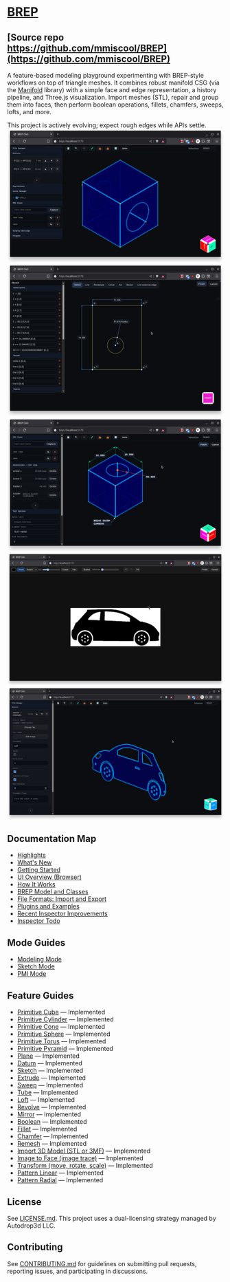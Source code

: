 # [BREP](https://github.com/mmiscool/BREP)
## [Source repo https://github.com/mmiscool/BREP](https://github.com/mmiscool/BREP)

A feature-based modeling playground experimenting with BREP-style workflows on top of triangle meshes. It combines robust manifold CSG (via the [Manifold](https://github.com/elalish/manifold/) library) with a simple face and edge representation, a history pipeline, and Three.js visualization. Import meshes (STL), repair and group them into faces, then perform boolean operations, fillets, chamfers, sweeps, lofts, and more.

This project is actively evolving; expect rough edges while APIs settle.
[![Modeling Mode](docs/MODELING.png)](docs/modes/modeling.md)
[![Sketch Mode](docs/SKETCH.png)](docs/modes/sketch.md)
[![PMI Mode](docs/PMI.png)](docs/modes/pmi.md)
[![Image to Face 2D Trace](docs/features/image-to-face-2D.png)](docs/features/image-to-face.md)
[![Image to Face 3D Result](docs/features/image-to-face-3D.png)](docs/features/image-to-face.md)


## Documentation Map

- [Highlights](docs/highlights.md)
- [What's New](docs/whats-new.md)
- [Getting Started](docs/getting-started.md)
- [UI Overview (Browser)](docs/ui-overview.md)
- [How It Works](docs/how-it-works.md)
- [BREP Model and Classes](docs/brep-model.md)
- [File Formats: Import and Export](docs/file-formats.md)
- [Plugins and Examples](docs/plugins.md)
- [Recent Inspector Improvements](docs/inspector-improvements.md)
- [Inspector Todo](docs/todo.md)

## Mode Guides



- [Modeling Mode](docs/modes/modeling.md)
- [Sketch Mode](docs/modes/sketch.md)
- [PMI Mode](docs/modes/pmi.md)

## Feature Guides

- [Primitive Cube](docs/features/primitive-cube.md) — Implemented
- [Primitive Cylinder](docs/features/primitive-cylinder.md) — Implemented
- [Primitive Cone](docs/features/primitive-cone.md) — Implemented
- [Primitive Sphere](docs/features/primitive-sphere.md) — Implemented
- [Primitive Torus](docs/features/primitive-torus.md) — Implemented
- [Primitive Pyramid](docs/features/primitive-pyramid.md) — Implemented
- [Plane](docs/features/plane.md) — Implemented
- [Datum](docs/features/datum.md) — Implemented
- [Sketch](docs/features/sketch.md) — Implemented
- [Extrude](docs/features/extrude.md) — Implemented
- [Sweep](docs/features/sweep.md) — Implemented
- [Tube](docs/features/tube.md) — Implemented
- [Loft](docs/features/loft.md) — Implemented
- [Revolve](docs/features/revolve.md) — Implemented
- [Mirror](docs/features/mirror.md) — Implemented
- [Boolean](docs/features/boolean.md) — Implemented
- [Fillet](docs/features/fillet.md) — Implemented
- [Chamfer](docs/features/chamfer.md) — Implemented
- [Remesh](docs/features/remesh.md) — Implemented
- [Import 3D Model (STL or 3MF)](docs/features/import-3d-model.md) — Implemented
- [Image to Face (image trace)](docs/features/image-to-face.md) — Implemented
- [Transform (move, rotate, scale)](docs/features/transform.md) — Implemented
- [Pattern Linear](docs/features/pattern-linear.md) — Implemented
- [Pattern Radial](docs/features/pattern-radial.md) — Implemented

## License

See [LICENSE.md](LICENSE.md). This project uses a dual-licensing strategy managed by Autodrop3d LLC.

## Contributing

See [CONTRIBUTING.md](CONTRIBUTING.md) for guidelines on submitting pull requests, reporting issues, and participating in discussions.

